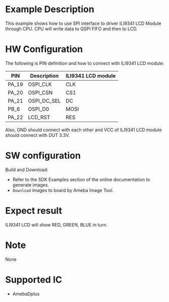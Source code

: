 #  Example Description

This example shows how to use SPI interface to driver ILI9341 LCD Module through CPU. CPU will write data to QSPI FIFO and then to LCD.

# HW Configuration

The following is PIN definition and how to connect with ILI9341 LCD module:

|  PIN   | Description | ILI9341 LCD module |
|  ----  | ----        | ----               |
| PA_19  | OSPI_CLK    | CLK                |
| PA_20  | OSPI_CSN    | CS1                |
| PA_21  | OSPI_DC_SEL | DC                 |
| PB_6   | OSPI_D0     | MOSI               |
| PA_22  | LCD_RST     | RES                |

Also, GND should connect with each other and VCC of ILI9341 LCD module should connect with DUT 3.3V.

#  SW configuration

Build and Download:
   * Refer to the SDK Examples section of the online documentation to generate images.
   * `Download` images to board by Ameba Image Tool.

#  Expect result

ILI9341 LCD will show RED, GREEN, BLUE in turn.

#  Note

None

#  Supported IC

* AmebaDplus


